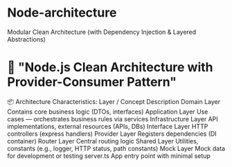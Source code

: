 # Node-architecture
Modular Clean Architecture (with Dependency Injection &amp; Layered Abstractions)

# 🔹 "Node.js Clean Architecture with Provider-Consumer Pattern"
📦 Architecture Characteristics:
Layer / Concept	Description
Domain Layer	Contains core business logic (DTOs, interfaces)
Application Layer	Use cases — orchestrates business rules via services
Infrastructure Layer	API implementations, external resources (APIs, DBs)
Interface Layer	HTTP controllers (express handlers)
Provider Layer	Registers dependencies (DI container)
Router Layer	Central routing logic
Shared Layer	Utilities, constants (e.g., logger, HTTP status, path constants)
Mock Layer	Mock data for development or testing
server.ts	App entry point with minimal setup
